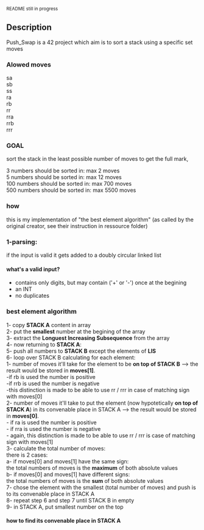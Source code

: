 <sub>README still in progress</sub>  
## Description 
Push_Swap is a 42 project which aim is to sort a stack using a specific set moves

### Alowed moves
sa  
sb  
ss  
ra  
rb  
rr  
rra  
rrb  
rrr  

### GOAL
sort the stack in the least possible number of moves 
to get the full mark, 

3 numbers should be sorted in: max 2 moves  
5 numbers should be sorted in: max 12 moves  
100 numbers should be sorted in: max 700 moves   
500 numbers should be sorted in: max 5500 moves  

### how  
this is my implementation of "the best element algorithm" (as called by the original creator, see their instruction in ressource folder)   
### 1-parsing:  
if the input is valid it gets added to a doubly circular linked list  
#### what's a valid input?
- contains only digits, but may contain ('+' or '-') once at the begining  
- an INT  
- no duplicates   
### best element algorithm 
1- copy **STACK A** content in array  
2- put the **smallest** number at the begining of the array   
3- extract the **Longuest Increasing Subsequence** from the array  
4- now returning to **STACK A**:   
5- push all numbers to **STACK B** except the elements of **LIS**   
6- loop over STACK B calculating for each element:   
	1- number of moves it'll take for the element to be **on top of STACK B** --> the result would be stored in **moves[1]**.   
		-if rb is used the number is positive  
		-if rrb is used the number is negative  
		-this distinction is made to be able to use rr / rrr in case of matching sign with moves[0]  
	2- number of moves it'll take to put the element (now hypotetically **on top of STACK A**) in its convenable place in STACK A  --> the result would be stored in **moves[0]**.    
		- if ra is used the number is positive   
		- if rra is used the number is negative  
		- again, this distinction is made to be able to use rr / rrr is case of matching sign with moves[1]   
	3- calculate the total number of moves:   
		there is 2 cases:   
		a- if moves[0] and moves[1] have the same sign:   
			the total numbers of moves is the **maximum** of both absolute values  
		b- if moves[0] and moves[1] have different signs:  
			the total numbers of moves is the **sum** of both absolute values  
7- chose the element with the smallest (total number of moves) and push is to its convenable place in STACK A  
8- repeat step 6 and step 7 until STACK B in empty  
9- in STACK A, put smallest number on the top  

#### how to find its convenable place in STACK A
